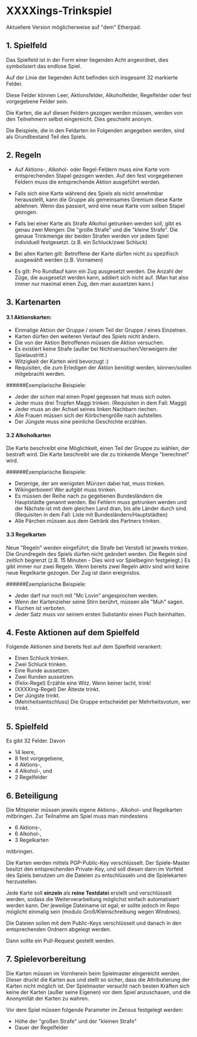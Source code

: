 # XXXXings-Trinkspiel

Aktuellere Version möglicherweise auf "dem" Etherpad.

## 1. Spielfeld

Das Spielfeld ist in der Form einer liegenden Acht angeordnet, dies symbolisiert das endlose Spiel.

Auf der Linie der liegenden Acht befinden sich insgesamt 32 markierte Felder.

Diese Felder können Leer, Aktionsfelder, Alkoholfelder, Regelfelder oder fest vorgegebene Felder sein.

Die Karten, die auf diesen Feldern gezogen werden müssen, werden von den Teilnehmern selbst eingereicht. Dies geschieht anonym.

Die Beispiele, die in den Feldarten im Folgenden angegeben werden, sind als Grundbestand Teil des Spiels.

## 2. Regeln

- Auf Aktions-, Alkohol- oder Regel-Feldern muss eine Karte vom entsprechenden Stapel gezogen werden. Auf den fest vorgegebenen Feldern muss die entsprechende Aktion ausgeführt werden.

- Falls sich eine Karte während des Spiels als nicht annehmbar herausstellt, kann die Gruppe als gemeinsames Gremium diese Karte ablehnen. Wenn das passiert, wird eine neue Karte vom selben Stapel gezogen.

- Falls bei einer Karte als Strafe Alkohol getrunken werden soll, gibt es genau zwei Mengen: Die "große Strafe" und die "kleine Strafe". Die genaue Trinkmenge der beiden Strafen werden vor jedem Spiel individuell festgesetzt. (z.B. ein Schluck/zwei Schluck)

- Bei allen Karten gilt: Betroffene der Karte dürfen nicht zu spezifisch ausgewählt werden (z.B. Vornamen)

- Es gilt: Pro Rundlauf kann ein Zug ausgesetzt werden. Die Anzahl der Züge, die ausgesetzt werden kann, addiert sich nicht auf. (Man hat also immer nur maximal einen Zug, den man aussetzen kann.)

## 3. Kartenarten

#### 3.1 Aktionskarten:
- Einmalige Aktion der Gruppe / einem Teil der Gruppe / eines Einzelnen.
- Karten dürfen den weiteren Verlauf des Spiels nicht ändern. 
- Die von der Aktion Betroffenen müssen die Aktion versuchen.
- Es existiert keine Strafe (außer bei Nichtversuchen/Verweigern der Spielaustritt.)
- Witzigkeit der Karten wird bevorzugt :)
- Requisiten, die zum Erledigen der Aktion benötigt werden, können/sollen mitgebracht werden.
    
    
######Exemplarische Beispiele:
- Jeder der schon mal einen Popel gegessen hat muss sich outen.
- Jeder muss drei Tropfen Maggi trinken. (Requisiten in dem Fall: Maggi)
- Jeder muss an der Achsel seines linken Nachbarn riechen.
- Alle Frauen müssen sich der Körbchengröße nach aufstellen.
- Der Jüngste muss eine peinliche Geschichte erzählen.
    
#### 3.2 Alkoholkarten
Die Karte beschreibt eine Möglichkeit, einen Teil der Gruppe zu wählen, der bestraft wird.
Die Karte beschreibt wie die zu trinkende Menge "berechnet" wird.
    
######Exemplarische Beispiele:
- Derjenige, der am wenigsten Münzen dabei hat, muss trinken.
- Wikingerboxen! Wer aufgibt muss trinken.
- Es müssen der Reihe nach zu gegebenen Bundesländern die Hauptstädte genannt werden. Bei Fehlern muss getrunken werden und der Nächste ist mit dem gleichen Land dran, bis alle Länder durch sind. (Requisiten in dem Fall: Liste mit Bundesländern/Hauptstädten)
- Alle Pärchen müssen aus dem Getränk des Partners trinken.
    
#### 3.3 Regelkarten
 Neue "Regeln" werden eingeführt; die Strafe bei Verstoß ist jeweils trinken. 
 Die Grundregeln des Spiels dürfen nicht geändert werden. Die Regeln sind zeitlich begrenzt (z.B. 15 Minuten - Dies wird vor Spielbeginn festgelegt.) Es gibt immer nur zwei Regeln. Wenn bereits zwei Regeln aktiv sind wird keine neue Regelkarte gezogen. Der Zug ist dann ereignislos.
    
######Exemplarische Beispiele:
- Jeder darf nur noch mit "Mc Lovin" angesprochen werden.
- Wenn der Kartenzieher seine Stirn berührt, müssen alle "Muh" sagen.
- Fluchen ist verboten.
- Jeder Satz muss vor seinem ersten Substantiv einen Fluch beinhalten.

## 4. Feste Aktionen auf dem Spielfeld

Folgende Aktionen sind bereits fest auf dem Spielfeld verankert:

- Einen Schluck trinken.
- Zwei Schluck trinken.
- Eine Runde aussetzen.
- Zwei Runden aussetzen.
- (Felix-Regel) Erzähle eine Witz. Wenn keiner lacht, trink!
- (XXXXing-Regel) Der Älteste trinkt.
- Der Jüngste trinkt.
- (Mehrheitsentschluss) Die Gruppe entscheidet per Mehrheitsvotum, wer trinkt.
    
## 5. Spielfeld

Es gibt 32 Felder.
Davon
- 14 leere,
- 8 fest vorgegebene,
- 4 Aktions-,
- 4 Alkohol-, und
- 2 Regelfelder
        
## 6. Beteiligung

Die Mitspieler müssen jeweils eigene Aktions-, Alkohol- und Regelkarten mitbringen.
Zur Teilnahme am Spiel muss man mindestens 
- 6 Aktions-,
- 6 Alkohol-,
- 3 Regelkarten

mitbringen.

Die Karten werden mittels PGP-Public-Key verschlüsselt. Der Spiele-Master besitzt den entsprechenden Private-Key, und soll diesen dann im Vorfeld des Spiels benutzen um die Dateien zu entschlüsseln und die Spielekarten herzustellen. 

Jede Karte soll **einzeln** als **reine Textdatei** erstellt und verschlüsselt werden, sodass die Weiterverarbeitung möglichst einfach automatisiert werden kann. Der jeweilige Dateiname ist egal; er sollte jedoch im Repo möglicht einmalig sein (modulo Groß/Kleinschreibung wegen Windows). 

Die Dateien sollen mit dem Public-Keys verschlüsselt und danach in den entsprechenden Ordnern abgelegt werden. 

Dann sollte ein Pull-Request gestellt werden.

## 7. Spielevorbereitung

Die Karten müssen im Vornherein beim Spielmaster eingereicht werden. Dieser druckt die Karten aus und stellt so sicher, dass die Attributierung der Karten nicht möglich ist.
Der Spielmaster versucht nach besten Kräften sich keine der Karten (außer seine Eigenen) vor dem Spiel anzuschauen, und die Anonymität der Karten zu wahren.

Vor dem Spiel müssen folgende Parameter im Zensus festgelegt werden:
- Höhe der "großen Strafe" und der "kleinen Strafe"
- Dauer der Regelfelder